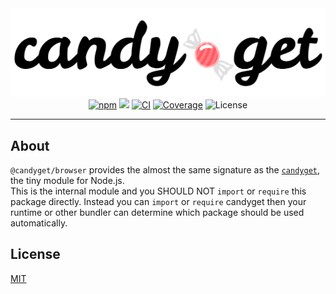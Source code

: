 <div align="center">
  <img src="../../assets/candyget_logo.svg" alt="CandyGet">
  <br>
  <a href="https://www.npmjs.com/package/@candyget/browser"><img src="https://img.shields.io/npm/v/@candyget/browser" alt="npm"></a>
  <a href="https://packagephobia.com/result?p=%40candyget%2Fbrowser"><img src="https://badgen.net/packagephobia/install/@candyget/browser"></a>
  <a href="https://github.com/mtripg6666tdr/candyget/actions/workflows/ci.yml"><img src="https://github.com/mtripg6666tdr/candyget/actions/workflows/ci.yml/badge.svg" alt="CI"></a>
  <a href="https://app.codecov.io/github/mtripg6666tdr/candyget"><img alt="Coverage" src="https://img.shields.io/codecov/c/github/mtripg6666tdr/candyget"></a>
  <img alt="License" src="https://img.shields.io/npm/l/candyget">
</div>

---
## About
`@candyget/browser` provides the almost the same signature as the [`candyget`](https://npm.im/candyget),
the tiny module for Node.js.  
This is the internal module and you SHOULD NOT `import` or `require` this package directly.
Instead you can `import` or `require` candyget then your runtime or other bundler can determine which package should be used automatically.

## License
[MIT](./LICENSE)
